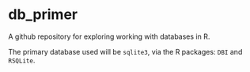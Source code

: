 # db_primer

A github repository for exploring working with databases in R.

The primary database used will be `sqlite3`, via the R packages:
`DBI` and `RSQLite`.